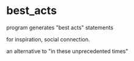 # best_acts

program generates "best acts" statements

for inspiration, social connection.

an alternative to "in these unprecedented times"
